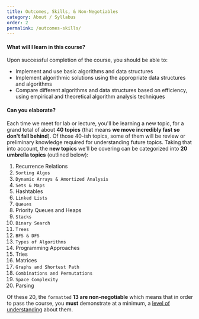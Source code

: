 ```yaml
---
title: Outcomes, Skills, & Non-Negotiables
category: About / Syllabus
order: 2
permalink: /outcomes-skills/
---
```

#### What will I learn in this course?
Upon successful completion of the course, you should be able to:
- Implement and use basic algorithms and data structures
- Implement algorithmic solutions using the appropriate data structures and algorithms 
- Compare different algorithms and data structures based on efficiency, using empirical and theoretical algorithm analysis techniques

#### Can you elaborate?
Each time we meet for lab or lecture, you'll be learning a new topic, for a grand total of about **40 topics** (that means **we move incredibly fast so don't fall behind**). Of those 40-ish topics, some of them will be review or preliminary knowledge required for understanding future topics. Taking that into account, the **new topics** we'll be covering can be categorized into **20 umbrella topics** (outlined below):

1. Recurrence Relations
2. `Sorting Algos`
3. `Dynamic Arrays & Amortized Analysis`
4. `Sets & Maps`
5. Hashtables	
6. `Linked Lists`
7. `Queues`
8. Priority Queues and Heaps	
9. `Stacks`
10. `Binary Search`
11. `Trees`
12. `BFS & DFS`
13. `Types of Algorithms`
14. Programming Approaches	
15. Tries	
16. Matrices	
17. `Graphs and Shortest Path`
18. `Combinations and Permutations`
19. `Space Complexity`
20. Parsing	

Of these 20, the `formatted` **13 are non-negotiable** which means that in order to pass the course, you **must** demonstrate at a minimum, a [level of understanding](/grading) about them.